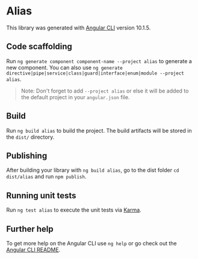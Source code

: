 # Alias

This library was generated with [Angular CLI](https://github.com/angular/angular-cli) version 10.1.5.

## Code scaffolding

Run `ng generate component component-name --project alias` to generate a new component. You can also use `ng generate directive|pipe|service|class|guard|interface|enum|module --project alias`.
> Note: Don't forget to add `--project alias` or else it will be added to the default project in your `angular.json` file. 

## Build

Run `ng build alias` to build the project. The build artifacts will be stored in the `dist/` directory.

## Publishing

After building your library with `ng build alias`, go to the dist folder `cd dist/alias` and run `npm publish`.

## Running unit tests

Run `ng test alias` to execute the unit tests via [Karma](https://karma-runner.github.io).

## Further help

To get more help on the Angular CLI use `ng help` or go check out the [Angular CLI README](https://github.com/angular/angular-cli/blob/master/README.md).
